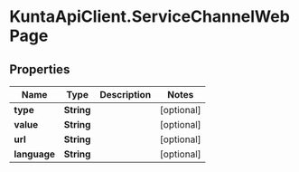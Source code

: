 # KuntaApiClient.ServiceChannelWebPage

## Properties
Name | Type | Description | Notes
------------ | ------------- | ------------- | -------------
**type** | **String** |  | [optional] 
**value** | **String** |  | [optional] 
**url** | **String** |  | [optional] 
**language** | **String** |  | [optional] 


